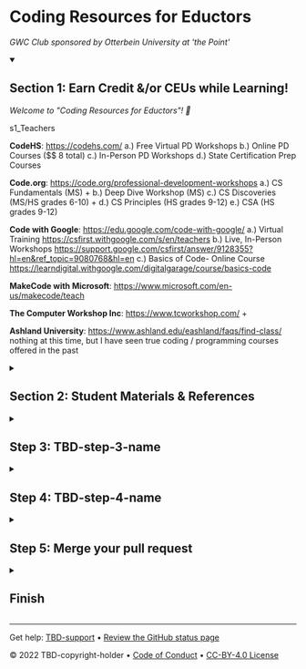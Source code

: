 <!--
  <<< Author notes: Header of the course >>>
  Read <https://skills.github.com/quickstart> for more information about how to build courses using this template.
  Include a 1280×640 image, course name in sentence case, and a concise description in emphasis.
  In your repository settings: enable template repository, add your 1280×640 social image, auto delete head branches.
  Next to "About", add description & tags; disable releases, packages, & environments.
  Add your open source license, GitHub uses Creative Commons Attribution 4.0 International.
-->

# Coding Resources for Eductors

_GWC Club sponsored by Otterbein University at 'the Point'_

<!--
  <<< Author notes: Start of the course >>>
  Include start button, a note about Actions minutes,
  and tell the learner why they should take the course.
  Each step should be wrapped in <details>/<summary>, with an `id` set.
  The start <details> should have `open` as well.
  Do not use quotes on the <details> tag attributes.
-->

<!--step0

TBD-welcome-paragraph

- **Who is this for**: TBD-audience.
- **What you'll learn**: TBD-objective.
- **What you'll build**: TBD-result.
- **Prerequisites**: TBD-prerequisites.
- **How long**: This course is TBD-step-count steps long and takes less than TBD-duration to complete.

## How to start this course

1. Above these instructions, right-click **Use this template** and open the link in a new tab.
   ![Use this template](https://user-images.githubusercontent.com/1221423/169618716-fb17528d-f332-4fc5-a11a-eaa23562665e.png)
2. In the new tab, follow the prompts to create a new repository.
   - For owner, choose your personal account or an organization to host the repository.
   - We recommend creating a public repository—private repositories will [use Actions minutes](https://docs.github.com/en/billing/managing-billing-for-github-actions/about-billing-for-github-actions).
   ![Create a new repository](https://user-images.githubusercontent.com/1221423/169618722-406dc508-add4-4074-83f0-c7a7ad87f6f3.png)
3. After your new repository is created, wait about 20 seconds, then refresh the page. Follow the step-by-step instructions in the new repository's README.

endstep0-->

<!--
  <<< Author notes: Step 1 >>>
  Choose 3-5 steps for your course.
  The first step is always the hardest, so pick something easy!
  Link to docs.github.com for further explanations.
  Encourage users to open new tabs for steps!
  TBD-step-1-notes.
-->

<details id=1 open>
<summary><h2>Section 1: Earn Credit &/or CEUs while Learning!</h2></summary>

_Welcome to "Coding Resources for Eductors"! :wave:_

s1_Teachers

**CodeHS**: https://codehs.com/
  a.) Free Virtual PD Workshops
  b.) Online PD Courses ($$ 8 total)
  c.) In-Person PD Workshops
  d.) State Certification Prep Courses
 
**Code.org**: https://code.org/professional-development-workshops
  a.) CS Fundamentals (MS) +
  b.) Deep Dive Workshop (MS)
  c.) CS Discoveries (MS/HS grades 6-10) +
  d.) CS Principles (HS grades 9-12)
  e.) CSA (HS grades 9-12)

 **Code with Google**: https://edu.google.com/code-with-google/
  a.) Virtual Training
  https://csfirst.withgoogle.com/s/en/teachers
  b.) Live, In-Person Workshops
  https://support.google.com/csfirst/answer/9128355?hl=en&ref_topic=9080768&hl=en
  c.) Basics of Code- Online Course 
  https://learndigital.withgoogle.com/digitalgarage/course/basics-code

**MakeCode with Microsoft**: https://www.microsoft.com/en-us/makecode/teach

**The Computer Workshop Inc**: https://www.tcworkshop.com/ +

**Ashland University**: https://www.ashland.edu/eashland/faqs/find-class/  
  nothing at this time, but I have seen true coding / programming courses offered in the past

<!-- ### :keyboard: Activity: TBD-step-1-name

1. Open a new browser tab, and work on the steps in your second tab while you read the instructions in this tab.
1. TBD-step-1-instructions.
1. Wait about 20 seconds then refresh this page for the next step. -->

</details>

<!--
  <<< Author notes: Step 2 >>>
  Start this step by acknowledging the previous step.
  Define terms and link to docs.github.com.
  TBD-step-2-notes.
-->

<details id=2>
<summary><h2>Section 2: Student Materials & References</h2></summary>

s2_Students

**CodeHS**: https://codehs.com/
>>> Customizable K-12 Computer Science Curriculum
  
**GitHub Education**: https://education.github.com/
  
**Google CS First Curriculum Series**:  https://csfirst.withgoogle.com/s/en/home
  a.) Classroom Kits +

**MakeCode with Microsoft**: https://www.microsoft.com/en-us/makecode

**Learn to Code with Grasshopper*: https://grasshopper.app/
 
**Kodable*: https://www.kodable.com/
  
**Common Sense Media: Age-Based Media Reviews*: https://www.commonsensemedia.org/
  
**Tinkercad*: https://www.tinkercad.com
  a.) Tinkercad projects step-by-step tutorials - AeroArduino.com
  https://www.tinkercad.com/things/dEOWWJatCtv-arduino-simulator
  b.) Beginner Arduino With Tinkercad Circuits
  https://www.instructables.com/Beginner-Arduino-With-Tinkercad-Circuits/
  
 **codecademy: [https://www.codecademy.com/?g_acctid=243-039-7011&g_keywordid=kwd-78958985904710:loc-190&g_adid=&g_keyword=codecademy&g_campaign=US_Brand_Exact&g_adtype=search&g_network=o&g_adgroupid=1263339270701571&g_campaignid=370028884&utm_id=t_kwd-78958985904710:loc-190:ag_1263339270701571:cp_370028884:n_o:d_c&hsa_acc=2430397011&hsa_cam=1954939391&hsa_grp=1263339270701571&hsa_ad=&hsa_src=o&hsa_tgt=kwd-78958985904710:loc-190&hsa_kw=codecademy&hsa_mt=e&hsa_net=adwords&hsa_ver=3&msclkid=e84f0252998f1aea411e609dd36bbc5c&utm_source=bing&utm_medium=cpc&utm_campaign=US_Brand_Exact&utm_term=codecademy&utm_content=Codecademy](https://www.codecademy.com/)

<!-- **What is _TBD-term-2_**: TBD-definition-2

### :keyboard: Activity: TBD-step-2-name

1. TBD-step-2-instructions.
1. Wait about 20 seconds then refresh this page for the next step. -->

</details>

<!--
  <<< Author notes: Step 3 >>>
  Start this step by acknowledging the previous step.
  Define terms and link to docs.github.com.
  TBD-step-3-notes.
-->

<details id=3>
<summary><h2>Step 3: TBD-step-3-name</h2></summary>

_Nice work finishing TBD-step-2-name :sparkles:_

TBD-step-3-information

**What is _TBD-term-3_**: TBD-definition-3

### :keyboard: Activity: TBD-step-3-name

1. TBD-step-3-instructions.
1. Wait about 20 seconds then refresh this page for the next step.

</details>

<!--
  <<< Author notes: Step 4 >>>
  Start this step by acknowledging the previous step.
  Define terms and link to docs.github.com.
  TBD-step-4-notes.
-->

<details id=4>
<summary><h2>Step 4: TBD-step-4-name</h2></summary>

_Nicely done TBD-step-3-name! :partying_face:_

TBD-step-4-information

**What is _TBD-term-4_**: TBD-definition-4

### :keyboard: Activity: TBD-step-4-name

1. TBD-step-4-instructions.
1. Wait about 20 seconds then refresh this page for the next step.

</details>

<!--
  <<< Author notes: Step 5 >>>
  Start this step by acknowledging the previous step.
  Define terms and link to docs.github.com.
  TBD-step-5-notes.
-->

<details id=5>
<summary><h2>Step 5: Merge your pull request</h2></summary>

_Almost there TBD-step-4-name! :heart:_

You can now [merge](https://docs.github.com/en/get-started/quickstart/github-glossary#merge) your pull request!

### :keyboard: Activity: Merge your pull request

1. Click **Merge pull request**.
1. Delete the branch `TBD-branch-name` (optional).
1. Wait about 20 seconds then refresh this page for the next step.

</details>

<!--
  <<< Author notes: Finish >>>
  Review what we learned, ask for feedback, provide next steps.
-->

<details id=X>
<summary><h2>Finish</h2></summary>

_Congratulations friend, you've completed this course!_

<img src=TBD-celebrate-image alt=celebrate width=300 align=right>

Here's a recap of all the tasks you've accomplished in your repository:

- TBD-recap.

### What's next?

- TBD-continue.
- [We'd love to hear what you thought of this course](TBD-feedback-link).
- [Take another TBD-organization Course](https://github.com/TBD-organization).
- [Read the GitHub Getting Started docs](https://docs.github.com/en/get-started).
- To find projects to contribute to, check out [GitHub Explore](https://github.com/explore).

</details>

<!--
  <<< Author notes: Footer >>>
  Add a link to get support, GitHub status page, code of conduct, license link.
-->

---

Get help: [TBD-support](TBD-support-link) &bull; [Review the GitHub status page](https://www.githubstatus.com/)

&copy; 2022 TBD-copyright-holder &bull; [Code of Conduct](https://www.contributor-covenant.org/version/2/1/code_of_conduct/code_of_conduct.md) &bull; [CC-BY-4.0 License](https://creativecommons.org/licenses/by/4.0/legalcode)
